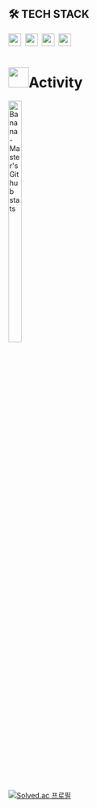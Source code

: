 ## 🛠 TECH STACK

<div>
    <img src="https://img.shields.io/badge/React-61DAFB?style=flat-square&logo=React&logoColor=white" height="25"/>&nbsp 
    <img src="https://img.shields.io/badge/JavaScript-F7DF1E?style=flat-square&logo=JavaScript&logoColor=white" height="25"/>&nbsp 
    <img src="https://img.shields.io/badge/CSS3-1572B6?style=flat-square&logo=CSS3&logoColor=white" height="25"/>&nbsp 
    <img src="https://img.shields.io/badge/HTML5-E34F26?style=flat-square&logo=HTML5&logoColor=white" height="25"/>&nbsp 
</div>

<h1><img src="https://user-images.githubusercontent.com/54318460/165490580-5014fa53-5de5-4d39-9042-3ea43ea607d5.gif" width="40">Activity</h1> 

<div>
  <a href="https://github.com/Banana-Master?tab=repositories" style="display: inline-block; margin-right: 20px;">
    <img src="https://github-readme-stats.vercel.app/api/top-langs/?username=Banana-Master&show_icons=true&hide_border=true&title_color=004386&icon_color=004386&layout=compact" alt="Banana-Master's Github stats" style="width: 35%;">
  </a>
<!-- <img src="https://github-readme-stats.vercel.app/api?username=Banana-Master&show_icons=true"> -->
</div>
<a href="https://solved.ac/profile/tjdgh0855" style="display: inline-block;">
    <img src="http://mazassumnida.wtf/api/v2/generate_badge?boj=tjdgh0855" alt="Solved.ac 프로필">
</a>

